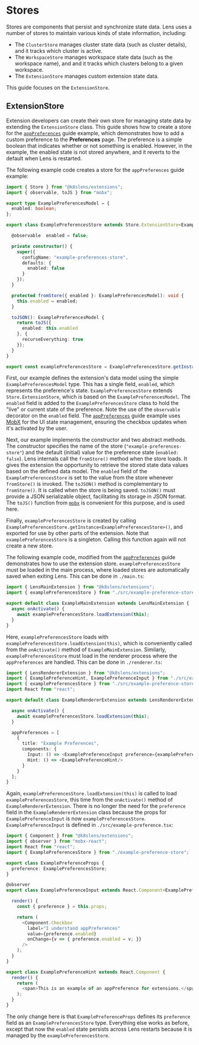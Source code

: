 # Stores

Stores are components that persist and synchronize state data. Lens uses a number of stores to maintain various kinds of state information, including:

* The `ClusterStore` manages cluster state data (such as cluster details), and it tracks which cluster is active.
* The `WorkspaceStore` manages workspace state data (such as the workspace name), and and it tracks which clusters belong to a given workspace.
* The `ExtensionStore` manages custom extension state data.

This guide focuses on the `ExtensionStore`.

## ExtensionStore

Extension developers can create their own store for managing state data by extending the `ExtensionStore` class.
This guide shows how to create a store for the [`appPreferences`](../renderer-extension#apppreferences) guide example, which demonstrates how to add a custom preference to the **Preferences** page.
The preference is a simple boolean that indicates whether or not something is enabled.
However, in the example, the enabled state is not stored anywhere, and it reverts to the default when Lens is restarted.

The following example code creates a store for the `appPreferences` guide example:

``` typescript
import { Store } from "@k8slens/extensions";
import { observable, toJS } from "mobx";

export type ExamplePreferencesModel = {
  enabled: boolean;
};

export class ExamplePreferencesStore extends Store.ExtensionStore<ExamplePreferencesModel> {

  @observable  enabled = false;

  private constructor() {
    super({
      configName: "example-preferences-store",
      defaults: {
        enabled: false
      }
    });
  }

  protected fromStore({ enabled }: ExamplePreferencesModel): void {
    this.enabled = enabled;
  }

  toJSON(): ExamplePreferencesModel {
    return toJS({
      enabled: this.enabled
    }, {
      recurseEverything: true
    });
  }
}

export const examplePreferencesStore = ExamplePreferencesStore.getInstance<ExamplePreferencesStore>();
```

First, our example defines the extension's data model using the simple `ExamplePreferencesModel` type.
This has a single field, `enabled`, which represents the preference's state.
`ExamplePreferencesStore` extends `Store.ExtensionStore`, which is based on the `ExamplePreferencesModel`.
The `enabled` field is added to the `ExamplePreferencesStore` class to hold the "live" or current state of the preference.
Note the use of the `observable` decorator on the `enabled` field.
The [`appPreferences`](../renderer-extension#apppreferences) guide example uses [MobX](https://mobx.js.org/README.html) for the UI state management, ensuring the checkbox updates when it's activated by the user.

Next, our example implements the constructor and two abstract methods.
The constructor specifies the name of the store (`"example-preferences-store"`) and the default (initial) value for the preference state (`enabled: false`).
Lens internals call the `fromStore()` method when the store loads.
It gives the extension the opportunity to retrieve the stored state data values based on the defined data model.
The `enabled` field of the `ExamplePreferencesStore` is set to the value from the store whenever `fromStore()` is invoked.
The `toJSON()` method is complementary to `fromStore()`.
It is called when the store is being saved.
`toJSON()` must provide a JSON serializable object, facilitating its storage in JSON format.
The `toJS()` function from [`mobx`](https://mobx.js.org/README.html) is convenient for this purpose, and is used here.

Finally, `examplePreferencesStore` is created by calling `ExamplePreferencesStore.getInstance<ExamplePreferencesStore>()`, and exported for use by other parts of the extension.
Note that `examplePreferencesStore` is a singleton.
Calling this function again will not create a new store.

The following example code, modified from the [`appPreferences`](../renderer-extension#apppreferences) guide demonstrates how to use the extension store.
`examplePreferencesStore` must be loaded in the main process, where loaded stores are automatically saved when exiting Lens.
This can be done in `./main.ts`:

``` typescript
import { LensMainExtension } from "@k8slens/extensions";
import { examplePreferencesStore } from "./src/example-preference-store";

export default class ExampleMainExtension extends LensMainExtension {
  async onActivate() {
    await examplePreferencesStore.loadExtension(this);
  }
}
```

Here, `examplePreferencesStore` loads with `examplePreferencesStore.loadExtension(this)`, which is conveniently called from the `onActivate()` method of `ExampleMainExtension`.
Similarly, `examplePreferencesStore` must load in the renderer process where the `appPreferences` are handled.
This can be done in `./renderer.ts`:

``` typescript
import { LensRendererExtension } from "@k8slens/extensions";
import { ExamplePreferenceHint, ExamplePreferenceInput } from "./src/example-preference";
import { examplePreferencesStore } from "./src/example-preference-store";
import React from "react";

export default class ExampleRendererExtension extends LensRendererExtension {

  async onActivate() {
    await examplePreferencesStore.loadExtension(this);
  }

  appPreferences = [
    {
      title: "Example Preferences",
      components: {
        Input: () => <ExamplePreferenceInput preference={examplePreferencesStore}/>,
        Hint: () => <ExamplePreferenceHint/>
      }
    }
  ];
}
```

Again, `examplePreferencesStore.loadExtension(this)` is called to load `examplePreferencesStore`, this time from the `onActivate()` method of `ExampleRendererExtension`.
There is no longer the need for the `preference` field in the `ExampleRendererExtension` class because the props for `ExamplePreferenceInput` is now `examplePreferencesStore`.
`ExamplePreferenceInput` is defined in `./src/example-preference.tsx`:

``` typescript
import { Component } from "@k8slens/extensions";
import { observer } from "mobx-react";
import React from "react";
import { ExamplePreferencesStore } from "./example-preference-store";

export class ExamplePreferenceProps {
  preference: ExamplePreferencesStore;
}

@observer
export class ExamplePreferenceInput extends React.Component<ExamplePreferenceProps> {

  render() {
    const { preference } = this.props;

    return (
      <Component.Checkbox
        label="I understand appPreferences"
        value={preference.enabled}
        onChange={v => { preference.enabled = v; }}
      />
    );
  }
}

export class ExamplePreferenceHint extends React.Component {
  render() {
    return (
      <span>This is an example of an appPreference for extensions.</span>
    );
  }
}
```

The only change here is that `ExamplePreferenceProps` defines its `preference` field as an `ExamplePreferencesStore` type.
Everything else works as before, except that now the `enabled` state persists across Lens restarts because it is managed by the
`examplePreferencesStore`.
